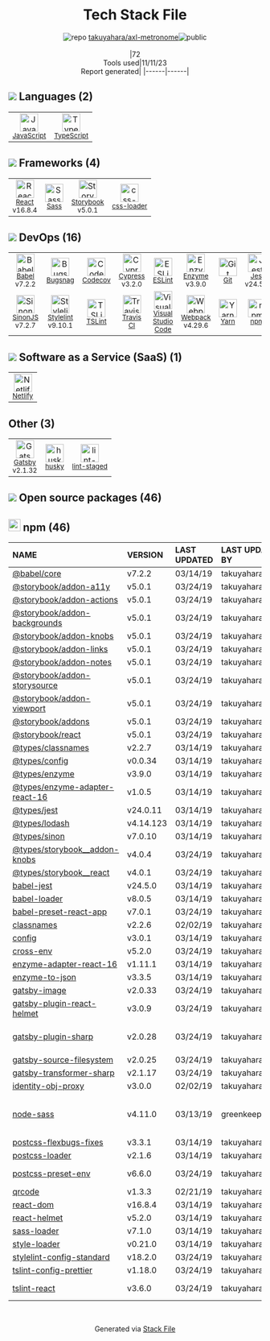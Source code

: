 <!--
--- Readme.md Snippet without images Start ---
## Tech Stack
takuyahara/axl-metronome is built on the following main stack:
- [Bugsnag](https://www.bugsnag.com) – Exception Monitoring
- [Jest](http://facebook.github.io/jest/) – Javascript Testing Framework
- [React](https://reactjs.org/) – Javascript UI Libraries
- [Sass](http://sass-lang.com/) – CSS Pre-processors / Extensions
- [JavaScript](https://developer.mozilla.org/en-US/docs/Web/JavaScript) – Languages
- [TypeScript](http://www.typescriptlang.org) – Languages
- [Webpack](http://webpack.js.org) – JS Build Tools / JS Task Runners
- [Codecov](https://codecov.io/) – Code Coverage
- [Babel](http://babeljs.io/) – JavaScript Compilers
- [Netlify](https://www.netlify.com/) – Static Web Hosting
- [ESLint](http://eslint.org/) – Code Review
- [SinonJS](http://sinonjs.org/) – Javascript Testing Framework
- [Visual Studio Code](https://code.visualstudio.com/) – Text Editor
- [Enzyme](https://enzymejs.github.io/enzyme/) – Javascript Testing Framework
- [Stylelint](http://stylelint.io/) – Code Review
- [Gatsby](https://www.gatsbyjs.org) – Static Site Generators
- [TSLint](https://github.com/palantir/tslint) – Code Review
- [Yarn](https://yarnpkg.com/) – Front End Package Manager
- [css-loader](https://github.com/webpack-contrib/css-loader) – CSS Pre-processors / Extensions
- [Cypress](https://www.cypress.io/) – Javascript Testing Framework
- [Storybook](https://storybook.js.org/) – JavaScript Framework Components
- [Travis CI](http://travis-ci.com/) – Continuous Integration

Full tech stack [here](/techstack.md)
--- Readme.md Snippet without images End ---

--- Readme.md Snippet with images Start ---
## Tech Stack
takuyahara/axl-metronome is built on the following main stack:
- <img width='25' height='25' src='https://img.stackshare.io/service/150/square-logo-small-midnight.png' alt='Bugsnag'/> [Bugsnag](https://www.bugsnag.com) – Exception Monitoring
- <img width='25' height='25' src='https://img.stackshare.io/service/830/jest.png' alt='Jest'/> [Jest](http://facebook.github.io/jest/) – Javascript Testing Framework
- <img width='25' height='25' src='https://img.stackshare.io/service/1020/OYIaJ1KK.png' alt='React'/> [React](https://reactjs.org/) – Javascript UI Libraries
- <img width='25' height='25' src='https://img.stackshare.io/service/1171/jCR2zNJV.png' alt='Sass'/> [Sass](http://sass-lang.com/) – CSS Pre-processors / Extensions
- <img width='25' height='25' src='https://img.stackshare.io/service/1209/javascript.jpeg' alt='JavaScript'/> [JavaScript](https://developer.mozilla.org/en-US/docs/Web/JavaScript) – Languages
- <img width='25' height='25' src='https://img.stackshare.io/service/1612/bynNY5dJ.jpg' alt='TypeScript'/> [TypeScript](http://www.typescriptlang.org) – Languages
- <img width='25' height='25' src='https://img.stackshare.io/service/1682/IMG_4636.PNG' alt='Webpack'/> [Webpack](http://webpack.js.org) – JS Build Tools / JS Task Runners
- <img width='25' height='25' src='https://img.stackshare.io/service/2673/Codecov_Mark_Circle_Pink.png' alt='Codecov'/> [Codecov](https://codecov.io/) – Code Coverage
- <img width='25' height='25' src='https://img.stackshare.io/service/2739/-1wfGjNw.png' alt='Babel'/> [Babel](http://babeljs.io/) – JavaScript Compilers
- <img width='25' height='25' src='https://img.stackshare.io/service/2748/default_5dfbb146cf22182bca88c7d07f2515a5888fc12a.jpg' alt='Netlify'/> [Netlify](https://www.netlify.com/) – Static Web Hosting
- <img width='25' height='25' src='https://img.stackshare.io/service/3337/Q4L7Jncy.jpg' alt='ESLint'/> [ESLint](http://eslint.org/) – Code Review
- <img width='25' height='25' src='https://img.stackshare.io/service/3509/logo.png' alt='SinonJS'/> [SinonJS](http://sinonjs.org/) – Javascript Testing Framework
- <img width='25' height='25' src='https://img.stackshare.io/service/4202/Visual_Studio_Code_logo.png' alt='Visual Studio Code'/> [Visual Studio Code](https://code.visualstudio.com/) – Text Editor
- <img width='25' height='25' src='https://img.stackshare.io/service/4488/default_87e6ca3fa146a959af95ccf3df1ec550eb434129.png' alt='Enzyme'/> [Enzyme](https://enzymejs.github.io/enzyme/) – Javascript Testing Framework
- <img width='25' height='25' src='https://img.stackshare.io/service/5446/V9JsvPul_400x400.jpg' alt='Stylelint'/> [Stylelint](http://stylelint.io/) – Code Review
- <img width='25' height='25' src='https://img.stackshare.io/service/5472/default_189db484e0770a6101c6a70f0ef0172bc0f8de37.png' alt='Gatsby'/> [Gatsby](https://www.gatsbyjs.org) – Static Site Generators
- <img width='25' height='25' src='https://img.stackshare.io/service/5561/303157.png' alt='TSLint'/> [TSLint](https://github.com/palantir/tslint) – Code Review
- <img width='25' height='25' src='https://img.stackshare.io/service/5848/44mC-kJ3.jpg' alt='Yarn'/> [Yarn](https://yarnpkg.com/) – Front End Package Manager
- <img width='25' height='25' src='https://img.stackshare.io/service/8074/default_d2b16fd6997fb2e164de645a34f9b8d5a880d999.png' alt='css-loader'/> [css-loader](https://github.com/webpack-contrib/css-loader) – CSS Pre-processors / Extensions
- <img width='25' height='25' src='https://img.stackshare.io/service/9231/default_66c5c1a197dcd0232e41e4ab6299d119b4e165b3.png' alt='Cypress'/> [Cypress](https://www.cypress.io/) – Javascript Testing Framework
- <img width='25' height='25' src='https://img.stackshare.io/service/9240/sOct-Txm_400x400.png' alt='Storybook'/> [Storybook](https://storybook.js.org/) – JavaScript Framework Components
- <img width='25' height='25' src='https://img.stackshare.io/service/460/Lu6cGu0z_400x400.png' alt='Travis CI'/> [Travis CI](http://travis-ci.com/) – Continuous Integration

Full tech stack [here](/techstack.md)
--- Readme.md Snippet with images End ---
-->
<div align="center">

# Tech Stack File
![](https://img.stackshare.io/repo.svg "repo") [takuyahara/axl-metronome](https://github.com/takuyahara/axl-metronome)![](https://img.stackshare.io/public_badge.svg "public")
<br/><br/>
|72<br/>Tools used|11/11/23 <br/>Report generated|
|------|------|
</div>

## <img src='https://img.stackshare.io/languages.svg'/> Languages (2)
<table><tr>
  <td align='center'>
  <img width='36' height='36' src='https://img.stackshare.io/service/1209/javascript.jpeg' alt='JavaScript'>
  <br>
  <sub><a href="https://developer.mozilla.org/en-US/docs/Web/JavaScript">JavaScript</a></sub>
  <br>
  <sub></sub>
</td>

<td align='center'>
  <img width='36' height='36' src='https://img.stackshare.io/service/1612/bynNY5dJ.jpg' alt='TypeScript'>
  <br>
  <sub><a href="http://www.typescriptlang.org">TypeScript</a></sub>
  <br>
  <sub></sub>
</td>

</tr>
</table>

## <img src='https://img.stackshare.io/frameworks.svg'/> Frameworks (4)
<table><tr>
  <td align='center'>
  <img width='36' height='36' src='https://img.stackshare.io/service/1020/OYIaJ1KK.png' alt='React'>
  <br>
  <sub><a href="https://reactjs.org/">React</a></sub>
  <br>
  <sub>v16.8.4</sub>
</td>

<td align='center'>
  <img width='36' height='36' src='https://img.stackshare.io/service/1171/jCR2zNJV.png' alt='Sass'>
  <br>
  <sub><a href="http://sass-lang.com/">Sass</a></sub>
  <br>
  <sub></sub>
</td>

<td align='center'>
  <img width='36' height='36' src='https://img.stackshare.io/service/9240/sOct-Txm_400x400.png' alt='Storybook'>
  <br>
  <sub><a href="https://storybook.js.org/">Storybook</a></sub>
  <br>
  <sub>v5.0.1</sub>
</td>

<td align='center'>
  <img width='36' height='36' src='https://img.stackshare.io/service/8074/default_d2b16fd6997fb2e164de645a34f9b8d5a880d999.png' alt='css-loader'>
  <br>
  <sub><a href="https://github.com/webpack-contrib/css-loader">css-loader</a></sub>
  <br>
  <sub></sub>
</td>

</tr>
</table>

## <img src='https://img.stackshare.io/devops.svg'/> DevOps (16)
<table><tr>
  <td align='center'>
  <img width='36' height='36' src='https://img.stackshare.io/service/2739/-1wfGjNw.png' alt='Babel'>
  <br>
  <sub><a href="http://babeljs.io/">Babel</a></sub>
  <br>
  <sub>v7.2.2</sub>
</td>

<td align='center'>
  <img width='36' height='36' src='https://img.stackshare.io/service/150/square-logo-small-midnight.png' alt='Bugsnag'>
  <br>
  <sub><a href="https://www.bugsnag.com">Bugsnag</a></sub>
  <br>
  <sub></sub>
</td>

<td align='center'>
  <img width='36' height='36' src='https://img.stackshare.io/service/2673/Codecov_Mark_Circle_Pink.png' alt='Codecov'>
  <br>
  <sub><a href="https://codecov.io/">Codecov</a></sub>
  <br>
  <sub></sub>
</td>

<td align='center'>
  <img width='36' height='36' src='https://img.stackshare.io/service/9231/default_66c5c1a197dcd0232e41e4ab6299d119b4e165b3.png' alt='Cypress'>
  <br>
  <sub><a href="https://www.cypress.io/">Cypress</a></sub>
  <br>
  <sub>v3.2.0</sub>
</td>

<td align='center'>
  <img width='36' height='36' src='https://img.stackshare.io/service/3337/Q4L7Jncy.jpg' alt='ESLint'>
  <br>
  <sub><a href="http://eslint.org/">ESLint</a></sub>
  <br>
  <sub></sub>
</td>

<td align='center'>
  <img width='36' height='36' src='https://img.stackshare.io/service/4488/default_87e6ca3fa146a959af95ccf3df1ec550eb434129.png' alt='Enzyme'>
  <br>
  <sub><a href="https://enzymejs.github.io/enzyme/">Enzyme</a></sub>
  <br>
  <sub>v3.9.0</sub>
</td>

<td align='center'>
  <img width='36' height='36' src='https://img.stackshare.io/service/1046/git.png' alt='Git'>
  <br>
  <sub><a href="http://git-scm.com/">Git</a></sub>
  <br>
  <sub></sub>
</td>

<td align='center'>
  <img width='36' height='36' src='https://img.stackshare.io/service/830/jest.png' alt='Jest'>
  <br>
  <sub><a href="http://facebook.github.io/jest/">Jest</a></sub>
  <br>
  <sub>v24.5.0</sub>
</td>

</tr>
<tr>
  <td align='center'>
  <img width='36' height='36' src='https://img.stackshare.io/service/3509/logo.png' alt='SinonJS'>
  <br>
  <sub><a href="http://sinonjs.org/">SinonJS</a></sub>
  <br>
  <sub>v7.2.7</sub>
</td>

<td align='center'>
  <img width='36' height='36' src='https://img.stackshare.io/service/5446/V9JsvPul_400x400.jpg' alt='Stylelint'>
  <br>
  <sub><a href="http://stylelint.io/">Stylelint</a></sub>
  <br>
  <sub>v9.10.1</sub>
</td>

<td align='center'>
  <img width='36' height='36' src='https://img.stackshare.io/service/5561/303157.png' alt='TSLint'>
  <br>
  <sub><a href="https://github.com/palantir/tslint">TSLint</a></sub>
  <br>
  <sub></sub>
</td>

<td align='center'>
  <img width='36' height='36' src='https://img.stackshare.io/service/460/Lu6cGu0z_400x400.png' alt='Travis CI'>
  <br>
  <sub><a href="http://travis-ci.com/">Travis CI</a></sub>
  <br>
  <sub></sub>
</td>

<td align='center'>
  <img width='36' height='36' src='https://img.stackshare.io/service/4202/Visual_Studio_Code_logo.png' alt='Visual Studio Code'>
  <br>
  <sub><a href="https://code.visualstudio.com/">Visual Studio Code</a></sub>
  <br>
  <sub></sub>
</td>

<td align='center'>
  <img width='36' height='36' src='https://img.stackshare.io/service/1682/IMG_4636.PNG' alt='Webpack'>
  <br>
  <sub><a href="http://webpack.js.org">Webpack</a></sub>
  <br>
  <sub>v4.29.6</sub>
</td>

<td align='center'>
  <img width='36' height='36' src='https://img.stackshare.io/service/5848/44mC-kJ3.jpg' alt='Yarn'>
  <br>
  <sub><a href="https://yarnpkg.com/">Yarn</a></sub>
  <br>
  <sub></sub>
</td>

<td align='center'>
  <img width='36' height='36' src='https://img.stackshare.io/service/1120/lejvzrnlpb308aftn31u.png' alt='npm'>
  <br>
  <sub><a href="https://www.npmjs.com/">npm</a></sub>
  <br>
  <sub></sub>
</td>

</tr>
</table>

## <img src='https://img.stackshare.io/saas.svg'/> Software as a Service (SaaS) (1)
<table><tr>
  <td align='center'>
  <img width='36' height='36' src='https://img.stackshare.io/service/2748/default_5dfbb146cf22182bca88c7d07f2515a5888fc12a.jpg' alt='Netlify'>
  <br>
  <sub><a href="https://www.netlify.com/">Netlify</a></sub>
  <br>
  <sub></sub>
</td>

</tr>
</table>

## Other (3)
<table><tr>
  <td align='center'>
  <img width='36' height='36' src='https://img.stackshare.io/service/5472/default_189db484e0770a6101c6a70f0ef0172bc0f8de37.png' alt='Gatsby'>
  <br>
  <sub><a href="https://www.gatsbyjs.org">Gatsby</a></sub>
  <br>
  <sub>v2.1.32</sub>
</td>

<td align='center'>
  <img width='36' height='36' src='https://img.stackshare.io/service/9527/5502029.jpeg' alt='husky'>
  <br>
  <sub><a href="https://github.com/typicode/husky">husky</a></sub>
  <br>
  <sub></sub>
</td>

<td align='center'>
  <img width='36' height='36' src='https://img.stackshare.io/service/10577/11071.jpeg' alt='lint-staged'>
  <br>
  <sub><a href="https://github.com/okonet/lint-staged">lint-staged</a></sub>
  <br>
  <sub></sub>
</td>

</tr>
</table>


## <img src='https://img.stackshare.io/group.svg' /> Open source packages (46)</h2>

## <img width='24' height='24' src='https://img.stackshare.io/service/1120/lejvzrnlpb308aftn31u.png'/> npm (46)

|NAME|VERSION|LAST UPDATED|LAST UPDATED BY|LICENSE|VULNERABILITIES|
|:------|:------|:------|:------|:------|:------|
|[@babel/core](https://www.npmjs.com/@babel/core)|v7.2.2|03/14/19|takuyahara |MIT|N/A|
|[@storybook/addon-a11y](https://www.npmjs.com/@storybook/addon-a11y)|v5.0.1|03/24/19|takuyahara |MIT|N/A|
|[@storybook/addon-actions](https://www.npmjs.com/@storybook/addon-actions)|v5.0.1|03/24/19|takuyahara |MIT|N/A|
|[@storybook/addon-backgrounds](https://www.npmjs.com/@storybook/addon-backgrounds)|v5.0.1|03/24/19|takuyahara |MIT|N/A|
|[@storybook/addon-knobs](https://www.npmjs.com/@storybook/addon-knobs)|v5.0.1|03/24/19|takuyahara |MIT|N/A|
|[@storybook/addon-links](https://www.npmjs.com/@storybook/addon-links)|v5.0.1|03/24/19|takuyahara |MIT|N/A|
|[@storybook/addon-notes](https://www.npmjs.com/@storybook/addon-notes)|v5.0.1|03/24/19|takuyahara |MIT|N/A|
|[@storybook/addon-storysource](https://www.npmjs.com/@storybook/addon-storysource)|v5.0.1|03/24/19|takuyahara |MIT|N/A|
|[@storybook/addon-viewport](https://www.npmjs.com/@storybook/addon-viewport)|v5.0.1|03/24/19|takuyahara |MIT|N/A|
|[@storybook/addons](https://www.npmjs.com/@storybook/addons)|v5.0.1|03/24/19|takuyahara |MIT|N/A|
|[@storybook/react](https://www.npmjs.com/@storybook/react)|v5.0.1|03/24/19|takuyahara |MIT|N/A|
|[@types/classnames](https://www.npmjs.com/@types/classnames)|v2.2.7|03/14/19|takuyahara |MIT|N/A|
|[@types/config](https://www.npmjs.com/@types/config)|v0.0.34|03/14/19|takuyahara |MIT|N/A|
|[@types/enzyme](https://www.npmjs.com/@types/enzyme)|v3.9.0|03/14/19|takuyahara |MIT|N/A|
|[@types/enzyme-adapter-react-16](https://www.npmjs.com/@types/enzyme-adapter-react-16)|v1.0.5|03/14/19|takuyahara |MIT|N/A|
|[@types/jest](https://www.npmjs.com/@types/jest)|v24.0.11|03/14/19|takuyahara |MIT|N/A|
|[@types/lodash](https://www.npmjs.com/@types/lodash)|v4.14.123|03/14/19|takuyahara |MIT|N/A|
|[@types/sinon](https://www.npmjs.com/@types/sinon)|v7.0.10|03/14/19|takuyahara |MIT|N/A|
|[@types/storybook__addon-knobs](https://www.npmjs.com/@types/storybook__addon-knobs)|v4.0.4|03/24/19|takuyahara |MIT|N/A|
|[@types/storybook__react](https://www.npmjs.com/@types/storybook__react)|v4.0.1|03/24/19|takuyahara |MIT|N/A|
|[babel-jest](https://www.npmjs.com/babel-jest)|v24.5.0|03/14/19|takuyahara |MIT|N/A|
|[babel-loader](https://www.npmjs.com/babel-loader)|v8.0.5|03/14/19|takuyahara |MIT|N/A|
|[babel-preset-react-app](https://www.npmjs.com/babel-preset-react-app)|v7.0.1|03/24/19|takuyahara |MIT|N/A|
|[classnames](https://www.npmjs.com/classnames)|v2.2.6|02/02/19|takuyahara |MIT|N/A|
|[config](https://www.npmjs.com/config)|v3.0.1|03/14/19|takuyahara |MIT|N/A|
|[cross-env](https://www.npmjs.com/cross-env)|v5.2.0|03/24/19|takuyahara |MIT|N/A|
|[enzyme-adapter-react-16](https://www.npmjs.com/enzyme-adapter-react-16)|v1.11.1|03/14/19|takuyahara |MIT|N/A|
|[enzyme-to-json](https://www.npmjs.com/enzyme-to-json)|v3.3.5|03/14/19|takuyahara |MIT|N/A|
|[gatsby-image](https://www.npmjs.com/gatsby-image)|v2.0.33|03/24/19|takuyahara |MIT|N/A|
|[gatsby-plugin-react-helmet](https://www.npmjs.com/gatsby-plugin-react-helmet)|v3.0.9|03/24/19|takuyahara |MIT|N/A|
|[gatsby-plugin-sharp](https://www.npmjs.com/gatsby-plugin-sharp)|v2.0.28|03/24/19|takuyahara |MIT|[CVE-2023-30548](https://github.com/advisories/GHSA-h2pm-378c-pcxx) (Moderate)|
|[gatsby-source-filesystem](https://www.npmjs.com/gatsby-source-filesystem)|v2.0.25|03/24/19|takuyahara |MIT|N/A|
|[gatsby-transformer-sharp](https://www.npmjs.com/gatsby-transformer-sharp)|v2.1.17|03/24/19|takuyahara |MIT|N/A|
|[identity-obj-proxy](https://www.npmjs.com/identity-obj-proxy)|v3.0.0|02/02/19|takuyahara |MIT|N/A|
|[node-sass](https://www.npmjs.com/node-sass)|v4.11.0|03/13/19|greenkeeper[bot] |MIT|[CVE-2020-24025](https://github.com/advisories/GHSA-r8f7-9pfq-mjmv) (Moderate)<br/>[](https://github.com/advisories/GHSA-9v62-24cr-58cx) (Moderate)|
|[postcss-flexbugs-fixes](https://www.npmjs.com/postcss-flexbugs-fixes)|v3.3.1|03/14/19|takuyahara |MIT|N/A|
|[postcss-loader](https://www.npmjs.com/postcss-loader)|v2.1.6|03/14/19|takuyahara |MIT|N/A|
|[postcss-preset-env](https://www.npmjs.com/postcss-preset-env)|v6.6.0|03/24/19|takuyahara |CC0-1.0|N/A|
|[qrcode](https://www.npmjs.com/qrcode)|v1.3.3|02/21/19|takuyahara |MIT|N/A|
|[react-dom](https://www.npmjs.com/react-dom)|v16.8.4|03/14/19|takuyahara |MIT|N/A|
|[react-helmet](https://www.npmjs.com/react-helmet)|v5.2.0|03/14/19|takuyahara |MIT|N/A|
|[sass-loader](https://www.npmjs.com/sass-loader)|v7.1.0|03/14/19|takuyahara |MIT|N/A|
|[style-loader](https://www.npmjs.com/style-loader)|v0.21.0|03/14/19|takuyahara |MIT|N/A|
|[stylelint-config-standard](https://www.npmjs.com/stylelint-config-standard)|v18.2.0|03/24/19|takuyahara |MIT|N/A|
|[tslint-config-prettier](https://www.npmjs.com/tslint-config-prettier)|v1.18.0|03/24/19|takuyahara |MIT|N/A|
|[tslint-react](https://www.npmjs.com/tslint-react)|v3.6.0|03/24/19|takuyahara |Apache-2.0|N/A|

<br/>
<div align='center'>

Generated via [Stack File](https://github.com/apps/stack-file)
